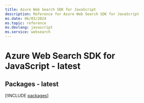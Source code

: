 ```yaml
---
title: Azure Web Search SDK for JavaScript
description: Reference for Azure Web Search SDK for JavaScript
ms.date: 06/03/2024
ms.topic: reference
ms.devlang: javascript
ms.service: websearch
---
```

# Azure Web Search SDK for JavaScript - latest
## Packages - latest
[!INCLUDE [packages](web-search-index.md)]